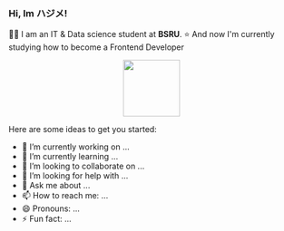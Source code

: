 ### Hi, Im ハジメ!

👨‍🎓 I am an IT & Data science student at **BSRU**.
⭐ And now I'm currently studying how to become a Frontend Developer

<div id="header" align="center">
  <img src="https://media.giphy.com/media/kSxi9DiWH4Q8q1Kbql/giphy.gif" width="100"/>
</div>

Here are some ideas to get you started:

- 🔭 I’m currently working on ...
- 🌱 I’m currently learning ...
- 👯 I’m looking to collaborate on ...
- 🤔 I’m looking for help with ...
- 💬 Ask me about ...
- 📫 How to reach me: ...
- 😄 Pronouns: ...
- ⚡ Fun fact: ...
